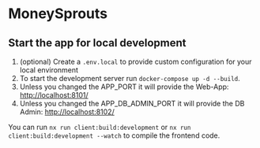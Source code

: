 # MoneySprouts

## Start the app for local development

1. (optional) Create a `.env.local` to provide custom configuration for your local environment
2. To start the development server run `docker-compose up -d --build`.
3. Unless you changed the APP_PORT it will provide the Web-App: [http://localhost:8101/](http://localhost:8101/)
4. Unless you changed the APP_DB_ADMIN_PORT it will provide the DB
   Admin: [http://localhost:8102/](http://localhost:8102/)

You can run `nx run client:build:development` or `nx run client:build:development --watch` to compile the frontend code.
